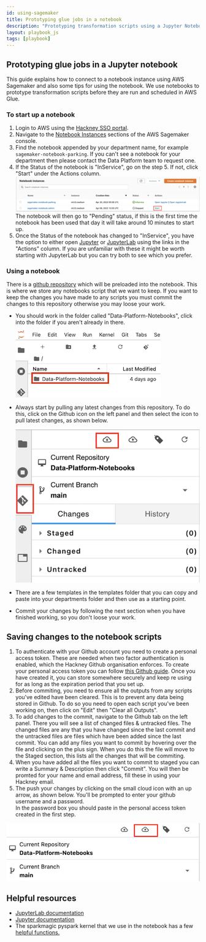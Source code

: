 ```yaml
---
id: using-sagemaker
title: Prototyping glue jobs in a notebook
description: "Prototyping transformation scripts using a Jupyter Notebook"
layout: playbook_js
tags: [playbook]
---
```



## Prototyping glue jobs in a Jupyter notebook

This guide explains how to connect to a notebook instance using AWS Sagemaker and also some tips for using the notebook.
We use notebooks to prototype transformation scripts before they are run and scheduled in AWS Glue.

### To start up a notebook

1. Login to AWS using the [Hackney SSO portal][hackney_sso].
2. Navigate to the [Notebook Instances][sagemaker_console_nb] sections of the AWS Sagemaker console.
3. Find the notebook appended by your department name, for example `sagemaker-notebook-parking`.
If you can't see a notebook for your department then please contact the Data Platform team to request one.
4. If the Status of the notebook is "InService", go on the step 5.
If not, click "Start" under the Actions column. ![start_notebook.png](../../images/start_notebook.png)
The notebook will then go to "Pending" status, if this is the first time the notebook has been used that day it will take around 10 minutes to start up.
5. Once the Status of the notebook has changed to "InService", you have the option to either open [Jupyter][jupyter_nb_docs] or [JupyterLab][jupyter_lab_docs] using the links in the "Actions" column.
If you are unfamiliar with these it might be worth starting with JupyterLab but you can try both to see which you prefer.

### Using a notebook

There is a [github repository][notebooks_github] which will be preloaded into the notebook.
This is where we store any notebooks script that we want to keep.
If you want to keep the changes you have made to any scripts you must commit the changes to this repository otherwise you may loose your work.

- You should work in the folder called "Data-Platform-Notebooks", click into the folder if you aren't already in there.

  ![notebook_folders.png](../../images/notebook_folders.png)

- Always start by pulling any latest changes from this repository. To do this, click on the Github icon on the left panel and then select the icon to pull latest changes, as shown below.

  ![git_pull_in_jupyter_lab.png](../../images/git_pull_in_jupyter_lab.png)

- There are a few templates in the templates folder that you can copy and paste into your departments folder and then use as a starting point.
- Commit your changes by following the next section when you have finished working, so you don't loose your work.

## Saving changes to the notebook scripts

1. To authenticate with your Github account you need to create a personal access token.
These are needed when two factor authentication is enabled, which the Hackney Github organisation enforces.
To create your personal access token you can follow [this Github guide][create_a_pat_code].
Once you have created it, you can store somewhere securely and keep re using for as long as the expiration period that you set up.
1. Before commiting, you need to ensure all the outputs from any scripts you've edited have been cleared. This is to prevent any data being stored in Github. 
To do so you need to open each script you've been working on, then click on "Edit" then "Clear all Outputs".
1. To add changes to the commit, navigate to the Github tab on the left panel.
There you will see a list of changed files & untracked files.
The changed files are any that you have changed since the last commit and the untracked files are files which have been added since the last commit.
You can add any files you want to commit by hovering over the file and clicking on the plus sign.
When you do this the file will move to the Staged section, this lists all the changes that will be commiting. 
1. When you have added all the files you want to commit to staged you can write a Summary & Description then click "Commit". You will then be promted for your name and email address, fill these in using your Hackney email.
1. The push your changes by clicking on the small cloud icon with an up arrow, as shown below.
You'll be prompted to enter your github username and a password.  
In the password box you should paste in the personal access token created in the first step.

  ![jupyter_push_icon.png](../../images/jupyter_push_icon.png)

## Helpful resources

- [JupyterLab documentation][jupyter_lab_docs] 
- [Jupyter documentation][jupyter_nb_docs]
- The sparkmagic pyspark kernel that we use in the notebook has a few [helpful functions.][pyspark_kernel_helpful_things]

[create_a_pat_code]: https://docs.github.com/en/authentication/keeping-your-account-and-data-secure/creating-a-personal-access-token#creating-a-token
[hackney_sso]: https://hackney.awsapps.com/start/#/
[sagemaker_console_nb]: https://eu-west-2.console.aws.amazon.com/sagemaker/home?region=eu-west-2#/notebook-instances
[jupyter_lab_docs]: https://jupyterlab.readthedocs.io/en/stable/
[jupyter_nb_docs]: https://jupyter-notebook.readthedocs.io/en/latest/
[pyspark_kernel_helpful_things]: https://github.com/jupyter-incubator/sparkmagic/blob/master/examples/Pyspark%20Kernel.ipynb
[notebooks_github]: https://github.com/LBHackney-IT/Data-Platform-Notebooks
